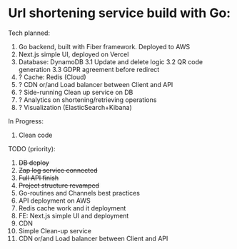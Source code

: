 # Url shortening service build with Go:

Tech planned:

1. Go backend, built with Fiber framework. Deployed to AWS
2. Next.js simple UI, deployed on Vercel
3. Database: DynamoDB
   3.1 Update and delete logic
   3.2 QR code generation
   3.3 GDPR agreement before redirect
4. ? Cache: Redis (Cloud)
5. ? CDN or/and Load balancer between Client and API
6. ? Side-running Clean up service on DB
7. ? Analytics on shortening/retrieving operations
8. ? Visualization (ElasticSearch+Kibana)

In Progress:

1. Clean code

TODO (priority):

1. ~~DB deploy~~
2. ~~Zap log service connected~~
3. ~~Full API finish~~
4. ~~Project structure revamped~~
5. Go-routines and Channels best practices
6. API deployment on AWS
7. Redis cache work and it deployment
8. FE: Next.js simple UI and deployment
9. CDN
10. Simple Clean-up service
11. CDN or/and Load balancer between Client and API
